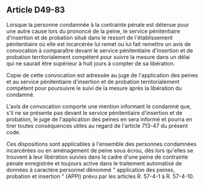 Article D49-83
----
Lorsque la personne condamnée à la contrainte pénale est détenue pour une autre
cause lors du prononcé de la peine, le service pénitentiaire d'insertion et de
probation situé dans le ressort de l'établissement pénitentiaire où elle est
incarcérée lui remet ou lui fait remettre un avis de convocation à comparaître
devant le service pénitentiaire d'insertion et de probation territorialement
compétent pour suivre la mesure dans un délai qui ne saurait être supérieur à
huit jours à compter de sa libération.

Copie de cette convocation est adressée au juge de l'application des peines et
au service pénitentiaire d'insertion et de probation territorialement compétent
pour poursuivre le suivi de la mesure après la libération du condamné.

L'avis de convocation comporte une mention informant le condamné que, s'il ne se
présente pas devant le service pénitentiaire d'insertion et de probation, le
juge de l'application des peines en sera informé et pourra en tirer toutes
conséquences utiles au regard de l'article 713-47 du présent code.

Ces dispositions sont applicables à l'ensemble des personnes condamnées
incarcérées ou en aménagement de peine sous écrou, dès lors qu'elles se trouvent
à leur libération suivies dans le cadre d'une peine de contrainte pénale
enregistrée et toujours active dans le traitement automatisé de données à
caractère personnel dénommé " application des peines, probation et insertion "
(APPI) prévu par les articles R. 57-4-1 à R. 57-4-10.
